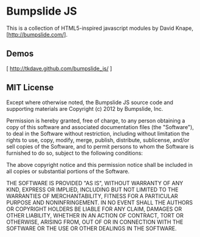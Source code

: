 Bumpslide JS
============

This is a collection of HTML5-inspired javascript modules by David Knape, [http://bumpslide.com/].


Demos
-----

[ http://tkdave.github.com/bumpslide_js/ ]



MIT License
-----------

Except where otherwise noted, the Bumpslide JS source code and
supporting materials are Copyright (c) 2012 by Bumpslide, Inc.

Permission is hereby granted, free of charge, to any person obtaining a copy
of this software and associated documentation files (the "Software"), to deal
in the Software without restriction, including without limitation the rights
to use, copy, modify, merge, publish, distribute, sublicense, and/or sell
copies of the Software, and to permit persons to whom the Software is
furnished to do so, subject to the following conditions:

The above copyright notice and this permission notice shall be included in
all copies or substantial portions of the Software.

THE SOFTWARE IS PROVIDED "AS IS", WITHOUT WARRANTY OF ANY KIND, EXPRESS OR
IMPLIED, INCLUDING BUT NOT LIMITED TO THE WARRANTIES OF MERCHANTABILITY,
FITNESS FOR A PARTICULAR PURPOSE AND NONINFRINGEMENT. IN NO EVENT SHALL THE
AUTHORS OR COPYRIGHT HOLDERS BE LIABLE FOR ANY CLAIM, DAMAGES OR OTHER
LIABILITY, WHETHER IN AN ACTION OF CONTRACT, TORT OR OTHERWISE, ARISING FROM,
OUT OF OR IN CONNECTION WITH THE SOFTWARE OR THE USE OR OTHER DEALINGS IN
THE SOFTWARE.
